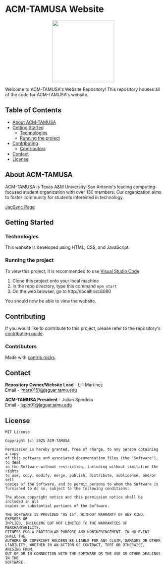 # ACM-TAMUSA Website

<p align="center">
  <img height="200px" src="https://lilimartinez23.github.io/acm/img/acm-logo-transparent.png" />
</p>

Welcome to ACM-TAMUSA's Website Repository! This repository houses all of the code for ACM-TAMUSA's website. 


## Table of Contents

- [About ACM-TAMUSA](#about-acm-tamusa)
- [Getting Started](#getting-started)
  - [Technologies](#technologies)
  - [Running the project](#running-the-project)
- [Contributing](#contributing)
  - [Contributors](#contributors)
- [Contact](#contact)
- [License](#license)

## About ACM-TAMUSA
ACM-TAMUSA is Texas A&M University-San Antonio's leading computing-focused student organization with over 130 members. Our organization aims to foster community for students interested in technology. 

[JagSync Page]()
## Getting Started
### Technologies
This website is developed using HTML, CSS, and JavaScript.
### Running the project
To view this project, it is recommended to use [Visual Studio Code](https://code.visualstudio.com/)

1. Clone this project onto your local machine
2. In the repo directory, type this command
```npm start```
3. On the web browser, go to http://localhost:8080

You should now be able to view the website. 

## Contributing
If you would like to contribute to this project, please refer to the repository's [contributing guide]().
### Contributors
<script>
fetch('https://api.github.com/repos/LiliMartinez23/acm/contributors')
  .then(r => r.json())
  .then(data => {
    const container = document.getElementById('contributors');
    container.innerHTML = data.map(user => `
      <a href="${user.html_url}" target="_blank" rel="noopener noreferrer">
        <img src="${user.avatar_url}" alt="${user.login}" width="80" height="80"
             style="border-radius:50%;margin:4px">
      </a>
    `).join('');
  })
  .catch(err => console.error('Failed to load contributors', err));
</script>

Made with [contrib.rocks](https://contrib.rocks).
## Contact
**Repository Owner/Website Lead** - Lili Martinez <br /> Email - [lmart0151@jaguar.tamu.edu](mailto:lmart0151@jaguar.tamu.edu)


**ACM-TAMUSA President** - Julian Spindola <br /> Email - [jspin01@jaguar.tamu.edu](mailto:jspin01@jaguar.tamu.edu)

## License
```
MIT License

Copyright (c) 2025 ACM-TAMUSA

Permission is hereby granted, free of charge, to any person obtaining a copy
of this software and associated documentation files (the "Software"), to deal
in the Software without restriction, including without limitation the rights
to use, copy, modify, merge, publish, distribute, sublicense, and/or sell
copies of the Software, and to permit persons to whom the Software is
furnished to do so, subject to the following conditions:

The above copyright notice and this permission notice shall be included in all
copies or substantial portions of the Software.

THE SOFTWARE IS PROVIDED "AS IS", WITHOUT WARRANTY OF ANY KIND, EXPRESS OR
IMPLIED, INCLUDING BUT NOT LIMITED TO THE WARRANTIES OF MERCHANTABILITY,
FITNESS FOR A PARTICULAR PURPOSE AND NONINFRINGEMENT. IN NO EVENT SHALL THE
AUTHORS OR COPYRIGHT HOLDERS BE LIABLE FOR ANY CLAIM, DAMAGES OR OTHER
LIABILITY, WHETHER IN AN ACTION OF CONTRACT, TORT OR OTHERWISE, ARISING FROM,
OUT OF OR IN CONNECTION WITH THE SOFTWARE OR THE USE OR OTHER DEALINGS IN THE
SOFTWARE.
```
